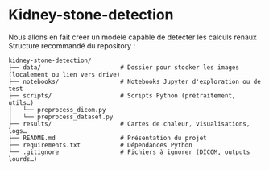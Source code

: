 # Kidney-stone-detection
Nous allons en fait creer un modele capable de detecter les calculs renaux
Structure recommandé du repository :

```
kidney-stone-detection/
├── data/                      # Dossier pour stocker les images (localement ou lien vers drive)
├── notebooks/                 # Notebooks Jupyter d'exploration ou de test
├── scripts/                   # Scripts Python (prétraitement, utils…)
│   └── preprocess_dicom.py
│   └── preprocess_dataset.py
├── results/                   # Cartes de chaleur, visualisations, logs…
├── README.md                  # Présentation du projet
├── requirements.txt           # Dépendances Python
└── .gitignore                 # Fichiers à ignorer (DICOM, outputs lourds…)
